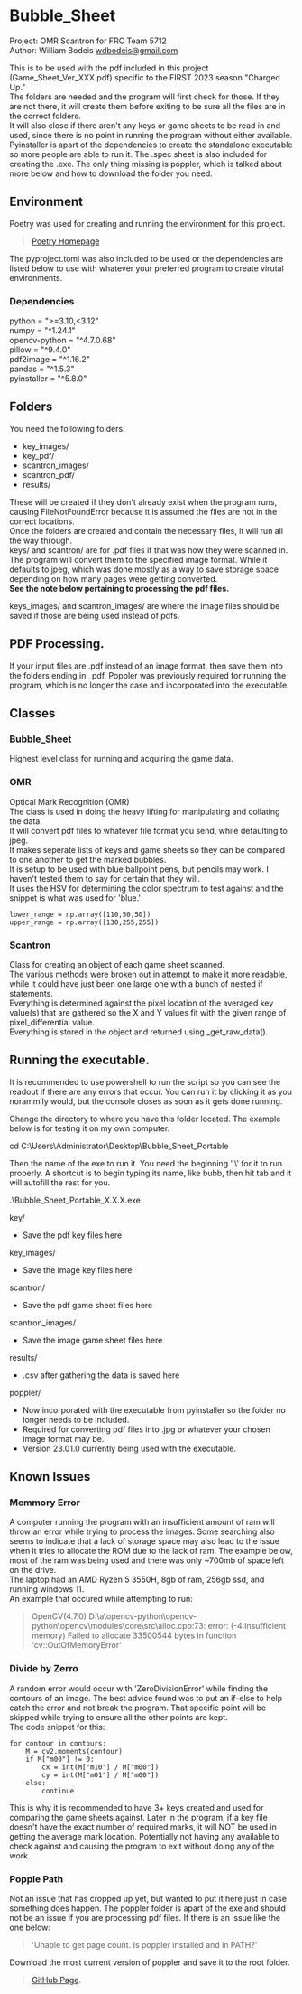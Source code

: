 # Bubble_Sheet
Project: OMR Scantron for FRC Team 5712  
Author: William Bodeis <wdbodeis@gmail.com>  

This is to be used with the pdf included in this project (Game_Sheet_Ver_XXX.pdf) specific to the FIRST 2023 season "Charged Up."  
The folders are needed and the program will first check for those. If they are not there, it will create them before exiting to be sure all the files are in the correct folders.  
It will also close if there aren't any keys or game sheets to be read in and used, since there is no point in running the program without either available.  
Pyinstaller is apart of the dependencies to create the standalone executable so more people are able to run it. The .spec sheet is also included for creating the .exe.
The only thing missing is poppler, which is talked about more below and how to download the folder you need.  

## Environment
Poetry was used for creating and running the environment for this project.  
> [Poetry Homepage](https://python-poetry.org/)  

The pyproject.toml was also included to be used or the dependencies are listed below to use with whatever your preferred program to create virutal environments.  

### Dependencies
python = ">=3.10,<3.12"  
numpy = "^1.24.1"  
opencv-python = "^4.7.0.68"  
pillow = "^9.4.0"  
pdf2image = "^1.16.2"  
pandas = "^1.5.3"  
pyinstaller = "^5.8.0"  

## Folders
You need the following folders:  
- key_images/
- key_pdf/
- scantron_images/
- scantron_pdf/
- results/  

These will be created if they don't already exist when the program runs, causing FileNotFoundError because it is assumed the files are not in the correct locations.  
Once the folders are created and contain the necessary files, it will run all the way through.  
keys/ and scantron/ are for .pdf files if that was how they were scanned in. The program will convert them to the specified image format. While it defaults to jpeg, which was done mostly as a way to save storage space depending on how many pages were getting converted.  
**See the note below pertaining to processing the pdf files.** 

keys_images/ and scantron_images/ are where the image files should be saved if those are being used instead of pdfs.  

## PDF Processing.
If your input files are .pdf instead of an image format, then save them into the folders ending in _pdf. Poppler was previously required for running the program, which is no longer the case and incorporated into the executable.  

## Classes
### Bubble_Sheet
Highest level class for running and acquiring the game data.  
### OMR
Optical Mark Recognition (OMR)  
The class is used in doing the heavy lifting for manipulating and collating the data.  
It will convert pdf files to whatever file format you send, while defaulting to jpeg.  
It makes seperate lists of keys and game sheets so they can be compared to one another to get the marked bubbles.  
It is setup to be used with blue ballpoint pens, but pencils may work. I haven't tested them to say for certain that they will.  
It uses the HSV for determining the color spectrum to test against and the snippet is what was used for 'blue.'  
```
lower_range = np.array([110,50,50])
upper_range = np.array([130,255,255])
```
  
### Scantron
Class for creating an object of each game sheet scanned.  
The various methods were broken out in attempt to make it more readable, while it could have just been one large one with a bunch of nested if statements.  
Everything is determined against the pixel location of the averaged key value(s) that are gathered so the X and Y values fit with the given range of pixel_differential value.  
Everything is stored in the object and returned using _get_raw_data(). 


## Running the executable. 
It is recommended to use powershell to run the script so you can see the readout if there are any errors that occur.
You can run it by clicking it as you norammlly would, but the console closes as soon as it gets done running.

Change the directory to where you have this folder located. The example below is for testing it on my own computer.

cd C:\Users\Administrator\Desktop\Bubble_Sheet_Portable

Then the name of the exe to run it. You need the beginning '.\\' for it to run properly.
A shortcut is to begin typing its name, like bubb, then hit tab and it will autofill the rest for you. 

.\Bubble_Sheet_Portable_X.X.X.exe

key/
- Save the pdf key files here  

key_images/
- Save the image key files here  

scantron/
- Save the pdf game sheet files here  

scantron_images/
- Save the image game sheet files here  

results/
- .csv after gathering the data is saved here  

poppler/
- Now incorporated with the executable from pyinstaller so the folder no longer needs to be included.
- Required for converting pdf files into .jpg or whatever your chosen image format may be.
- Version 23.01.0 currently being used with the executable.  

## Known Issues  
### Memmory Error
A computer running the program with an insufficient amount of ram will throw an error while trying to process the images. Some searching also seems to indicate that a lack of storage space may also lead to the issue when it tries to allocate the ROM due to the lack of ram. The example below, most of the ram was being used and there was only ~700mb of space left on the drive.  
The laptop had an AMD Ryzen 5 3550H, 8gb of ram, 256gb ssd, and running windows 11.  
An example that occured while attempting to run:  
> OpenCV(4.7.0) D:\a\opencv-python\opencv-python\opencv\modules\core\src\alloc.cpp:73: error: (-4:Insufficient memory) Failed to allocate 33500544 bytes in function 'cv::OutOfMemoryError'  

### Divide by Zerro
A random error would occur with 'ZeroDivisionError' while finding the contours of an image. The best advice found was to put an if-else to help catch the error and not break the program. That specific point will be skipped while trying to ensure all the other points are kept.  
The code snippet for this:  
```
for contour in contours:
    M = cv2.moments(contour)
    if M["m00"] != 0:
        cx = int(M["m10"] / M["m00"])
        cy = int(M["m01"] / M["m00"])
    else:
        continue
```
This is why it is recommended to have 3+ keys created and used for comparing the game sheets against. Later in the program, if a key file doesn't have the exact number of required marks, it will NOT be used in getting the average mark location. Potentially not having any available to check against and causing the program to exit without doing any of the work. 

### Popple Path
Not an issue that has cropped up yet, but wanted to put it here just in case something does happen. The poppler folder is apart of the exe and should not be an issue if you are processing pdf files. If there is an issue like the one below:  
> 'Unable to get page count. Is poppler installed and in PATH?'  

Download the most current version of poppler and save it to the root folder.  
> [GitHub Page](https://github.com/oschwartz10612/poppler-windows).  
